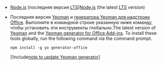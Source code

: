 - <span data-ttu-id="d59c7-101">[Node.js](https://nodejs.org) (последняя версия [LTS](https://nodejs.org/about/releases))</span><span class="sxs-lookup"><span data-stu-id="d59c7-101">[Node.js](https://nodejs.org) (the latest [LTS](https://nodejs.org/about/releases) version)</span></span>

- <span data-ttu-id="d59c7-102">Последняя версия [Yeoman](https://github.com/yeoman/yo) и [генератора Yeoman для надстроек Office](https://github.com/OfficeDev/generator-office). Выполните в командной строке указанную ниже команду, чтобы установить эти инструменты глобально.</span><span class="sxs-lookup"><span data-stu-id="d59c7-102">The latest version of [Yeoman](https://github.com/yeoman/yo) and the [Yeoman generator for Office Add-ins](https://github.com/OfficeDev/generator-office). To install these tools globally, run the following command via the command prompt.</span></span>

    ```command&nbsp;line
    npm install -g yo generator-office
    ```

    [!include[note to update Yeoman generator](../includes/note-yeoman-generator-update.md)]
